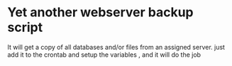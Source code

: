 # Yet another webserver backup script

It will get a copy of all databases and/or files from an assigned server. just add it to the crontab and setup the variables , and it will do the job


